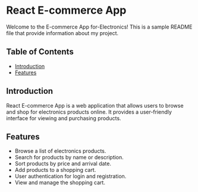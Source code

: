 #  React E-commerce App

Welcome to the E-commerce App for-Electronics!
 This is a sample README file that provide information about my project.

## Table of Contents

- [Introduction](#introduction)
- [Features](#features)
## Introduction

 React E-commerce App is a web application that allows users to browse and shop for electronics products online. It provides a user-friendly interface for viewing and purchasing products.

## Features

- Browse a list of electronics products.
- Search for products by name or description.
- Sort products by price and arrival date.
- Add products to a shopping cart.
- User authentication for login and registration.
- View and manage the shopping cart.